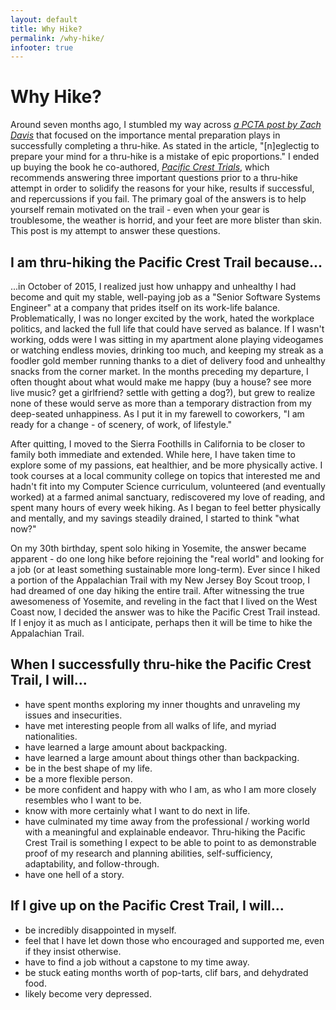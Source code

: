 ```yaml
---
layout: default
title: Why Hike?
permalink: /why-hike/
infooter: true
---
```

# Why Hike?
Around seven months ago, I stumbled my way across [*a PCTA post by Zach Davis*](https://www.pcta.org/2016/single-biggest-mistake-made-preparing-thru-hike-38250/) that focused on the importance mental preparation plays in successfully completing a thru-hike. As stated in the article, "[n]eglectig to prepare your mind for a thru-hike is a mistake of epic proportions."  I ended up buying the book he co-authored, [*Pacific Crest Trials*](http://appalachiantrials.com/pacific-crest-trials/), which recommends answering three important questions prior to a thru-hike attempt in order to solidify the reasons for your hike, results if successful, and repercussions if you fail.  The primary goal of the answers is to help yourself remain motivated on the trail - even when your gear is troublesome, the weather is horrid, and your feet are more blister than skin.  This post is my attempt to answer these questions.

## I am thru-hiking the Pacific Crest Trail because...
...in October of 2015, I realized just how unhappy and unhealthy I had become and quit my stable, well-paying job as a "Senior Software Systems Engineer" at a company that prides itself on its work-life balance.  Problematically, I was no longer excited by the work, hated the workplace politics, and lacked the full life that could have served as balance. If I wasn't working, odds were I was sitting in my apartment alone playing videogames or watching endless movies, drinking too much, and keeping my streak as a foodler gold member running thanks to a diet of delivery food and unhealthy snacks from the corner market.  In the months preceding my departure, I often thought about what would make me happy (buy a house? see more live music? get a girlfriend? settle with getting a dog?), but grew to realize none of these would serve as more than a temporary distraction from my deep-seated unhappiness.  As I put it in my farewell to coworkers, "I am ready for a change - of scenery, of work, of lifestyle."

After quitting, I moved to the Sierra Foothills in California to be closer to family both immediate and extended.  While here, I have taken time to explore some of my passions, eat healthier, and be more physically active.  I took courses at a local community college on topics that interested me and hadn't fit into my Computer Science curriculum, volunteered (and eventually worked) at a farmed animal sanctuary, rediscovered my love of reading, and spent many hours of every week hiking.  As I began to feel better physically and mentally, and my savings steadily drained, I started to think "what now?"

On my 30th birthday, spent solo hiking in Yosemite, the answer became apparent - do one long hike before rejoining the "real world" and looking for a job (or at least something sustainable more long-term).  Ever since I hiked a portion of the Appalachian Trail with my New Jersey Boy Scout troop, I had dreamed of one day hiking the entire trail.  After witnessing the true awesomeness of Yosemite, and reveling in the fact that I lived on the West Coast now, I decided the answer was to hike the Pacific Crest Trail instead.  If I enjoy it as much as I anticipate, perhaps then it will be time to hike the Appalachian Trail.


## When I successfully thru-hike the Pacific Crest Trail, I will...
* have spent months exploring my inner thoughts and unraveling my issues and insecurities.
* have met interesting people from all walks of life, and myriad nationalities.
* have learned a large amount about backpacking.
* have learned a large amount about things other than backpacking.
* be in the best shape of my life.
* be a more flexible person.
* be more confident and happy with who I am, as who I am more closely resembles who I want to be.
* know with more certainly what I want to do next in life.
* have culminated my time away from the professional / working world with a meaningful and explainable endeavor.  Thru-hiking the Pacific Crest Trail is something I expect to be able to point to as demonstrable proof of my research and planning abilities, self-sufficiency, adaptability, and follow-through.
* have one hell of a story.

## If I give up on the Pacific Crest Trail, I will...  
* be incredibly disappointed in myself.
* feel that I have let down those who encouraged and supported me, even if they insist otherwise.
* have to find a job without a capstone to my time away.
* be stuck eating months worth of pop-tarts, clif bars, and dehydrated food.
* likely become very depressed.
